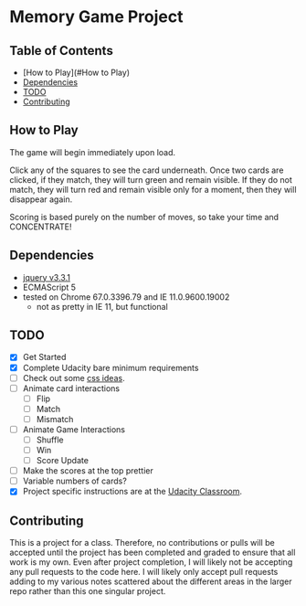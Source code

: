 # Memory Game Project

## Table of Contents

* [How to Play](#How to Play)
* [Dependencies](#Dependencies)
* [TODO](#TODO)
* [Contributing](#contributing)

## How to Play
The game will begin immediately upon load.

Click any of the squares to see the card underneath.  Once two cards are clicked, if they match, they will turn green and remain visible.  If they do not match, they will turn red and remain visible only for a moment, then they will disappear again.

Scoring is based purely on the number of moves, so take your time and CONCENTRATE!

## Dependencies

* [jquery v3.3.1](https://ajax.googleapis.com/ajax/libs/jquery/3.3.1/jquery.min.js)
* ECMAScript 5
* tested on Chrome 67.0.3396.79 and IE 11.0.9600.19002
  * not as pretty in IE 11, but functional


## TODO

- [x] Get Started
- [x] Complete Udacity bare minimum requirements
- [ ] Check out some [css ideas](https://www.creativebloq.com/inspiration/css-animation-examples).
- [ ] Animate card interactions
  - [ ] Flip
  - [ ] Match
  - [ ] Mismatch
- [ ] Animate Game Interactions
  - [ ] Shuffle
  - [ ] Win
  - [ ] Score Update
- [ ] Make the scores at the top prettier
- [ ] Variable numbers of cards?
- [x] Project specific instructions are at the [Udacity Classroom](https://classroom.udacity.com/me).

## Contributing

This is a project for a class.  Therefore, no contributions or pulls will be accepted until the project has been completed and graded to ensure that all work is my own.  Even after project completion, I will likely not be accepting any pull requests to the code here.  I will likely only accept pull requests adding to my various notes scattered about the different areas in the larger repo rather than this one singular project.
